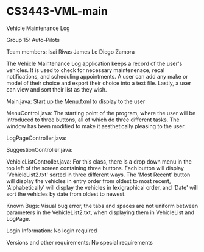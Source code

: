 # CS3443-VML-main

Vehicle Maintenance Log

Group 15: Auto-Pilots

Team members:
Isai Rivas
James Le
Diego Zamora

The Vehicle Maintenance Log application keeps a record of the user's vehicles. It is used to check for necessary maintenenace, recal notifications, and scheduling appointments. A user can add any make or model of their choice and export their choice into a text file. Lastly, a user can view and sort their list as they wish.

Main.java: Start up the Menu.fxml to display to the user

MenuControl.java: The starting point of the program, where the user will be introduced to three buttons, all of which do three different tasks. The window has been modified to make it aesthetically pleasing to the user.

LogPageController.java: 

SuggestionController.java: 

VehicleListController.java: For this class, there is a drop down menu in the top left of the screen containing three buttons. Each button will display 'VehicleList2.txt' sorted in three different ways. The 'Most Recent' button will display the vehicles in entry order from oldest to most recent, 'Alphabetically' will display the vehicles in lexigraphical order, and 'Date' will sort the vehicles by date from oldest to newest.

Known Bugs: Visual bug error, the tabs and spaces are not uniform between parameters in the VehicleList2.txt, when displaying them in VehicleList and LogPage.

Login Information: No login required

Versions and other requirements: No special requirements
